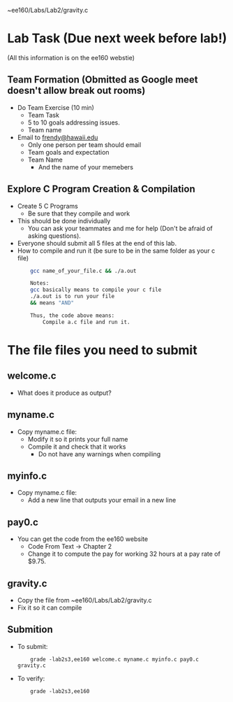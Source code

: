 ~ee160/Labs/Lab2/gravity.c


# Lab Task (Due next week before lab!)

(All this information is on the ee160 webstie)

## Team Formation (Obmitted as Google meet doesn't allow break out rooms)
- Do Team Exercise (10 min)
    - Team Task
    - 5 to 10 goals addressing issues.
    - Team name
- Email to frendy@hawaii.edu
    - Only one person per team should email
    - Team goals and expectation
    - Team Name
        - And the name of your memebers

## Explore C Program Creation & Compilation
- Create 5 C Programs
    - Be sure that they compile and work
- This should be done individually
    - You can ask your teammates and me for help (Don't be afraid of asking questions).
- Everyone should submit all 5 files at the end of this lab.
- How to compile and run it (be sure to be in the same folder as your c file)
    ``` bash
        gcc name_of_your_file.c && ./a.out

        Notes:
        gcc basically means to compile your c file
        ./a.out is to run your file
        && means "AND"

        Thus, the code above means:
            Compile a.c file and run it.
    ```

# The file files you need to submit

## welcome.c
- What does it produce as output?

## myname.c
- Copy myname.c file:
    - Modify it so it prints your full name
    - Compile it and check that it works
        - Do not have any warnings when compiling

## myinfo.c
- Copy myname.c file:
    - Add a new line that outputs your email in a new line

## pay0.c
- You can get the code from the ee160 website
    - Code From Text -> Chapter 2
    - Change it to compute the pay for working 32 hours at a pay rate of $9.75. 

## gravity.c
- Copy the file from ~ee160/Labs/Lab2/gravity.c
- Fix it so it can compile

## Submition
- To submit:
    ```
        grade -lab2s3,ee160 welcome.c myname.c myinfo.c pay0.c gravity.c
    ```
- To verify:
    ```
        grade -lab2s3,ee160
    ```